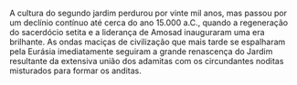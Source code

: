 ﻿A cultura do segundo jardim perdurou por vinte mil anos, mas passou por um declínio contínuo até cerca do ano 15.000 a.C., quando a regeneração do sacerdócio setita e a liderança de Amosad inauguraram uma era brilhante. As ondas maciças de civilização que mais tarde se espalharam pela Eurásia imediatamente seguiram a grande renascença do Jardim resultante da extensiva união dos adamitas com os circundantes noditas misturados para formar os anditas.